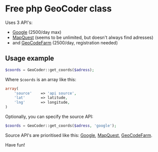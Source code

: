 Free php GeoCoder class
========

Uses 3 API's: 
- [Google](https://developers.google.com/maps/documentation/geocoding/) (2500/day max) 
- [MapQuest](http://developer.mapquest.com/web/products/open/geocoding-service) (seems to be unlimited, but doesn't always find adresses)
- and [GeoCodeFarm](http://www.geocodefarm.com/geocoding-dashboard.php?reg=1) (2500/day, registration needed)


Usage example
--------------------
```php
$coords = GeoCoder::get_coords($adress);
```
    
Where `$coords` is an array like this:

```php
array(
    'source'    => 'api source',
    'lat'		=> latitude,
    'lng'		=> longitude,
)
```
    
Optionally, you can specify the source API:
```php
$coords = GeoCoder::get_coords($adress, 'google');
```
    
Source API's are prioritised like this: [Google](https://developers.google.com/maps/documentation/geocoding/), [MapQuest](http://developer.mapquest.com/web/products/open/geocoding-service), [GeoCodeFarm](http://www.geocodefarm.com/geocoding-dashboard.php?reg=1).

Have fun!
